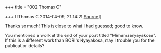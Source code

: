 +++
title = "002 Thomas C"

+++
[[Thomas C	2014-04-09, 21:14:21 [Source](https://groups.google.com/g/samskrita/c/UapRcztTWJA)]]



Thanks so much! This is close to what I had guessed; good to know.

  

You mentioned a work at the end of your post titled "Mimamsanyayakosa".
If this is a different work than BORI's Nyayakosa, may I trouble you for the publication details?

